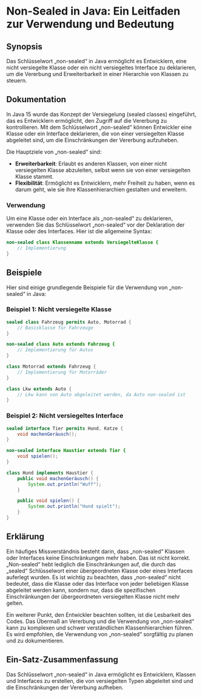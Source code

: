<!--
Meta Description: # Non-Sealed in Java: Ein Leitfaden zur Verwendung und Bedeutung ## Synopsis Das Schlüsselwort „non-sealed“ in Java ermöglicht es Entwicklern, eine ni...
Meta Keywords: sealed, non, die, klasse, von
-->

# Non-Sealed in Java: Ein Leitfaden zur Verwendung und Bedeutung

## Synopsis
Das Schlüsselwort „non-sealed“ in Java ermöglicht es Entwicklern, eine nicht versiegelte Klasse oder ein nicht versiegeltes Interface zu deklarieren, um die Vererbung und Erweiterbarkeit in einer Hierarchie von Klassen zu steuern.

## Dokumentation
In Java 15 wurde das Konzept der Versiegelung (sealed classes) eingeführt, das es Entwicklern ermöglicht, den Zugriff auf die Vererbung zu kontrollieren. Mit dem Schlüsselwort „non-sealed“ können Entwickler eine Klasse oder ein Interface deklarieren, die von einer versiegelten Klasse abgeleitet sind, um die Einschränkungen der Vererbung aufzuheben.

Die Hauptziele von „non-sealed“ sind:
- **Erweiterbarkeit**: Erlaubt es anderen Klassen, von einer nicht versiegelten Klasse abzuleiten, selbst wenn sie von einer versiegelten Klasse stammt.
- **Flexibilität**: Ermöglicht es Entwicklern, mehr Freiheit zu haben, wenn es darum geht, wie sie ihre Klassenhierarchien gestalten und erweitern.

### Verwendung
Um eine Klasse oder ein Interface als „non-sealed“ zu deklarieren, verwenden Sie das Schlüsselwort „non-sealed“ vor der Deklaration der Klasse oder des Interfaces. Hier ist die allgemeine Syntax:

```java
non-sealed class Klassenname extends VersiegelteKlasse {
    // Implementierung
}
```

## Beispiele
Hier sind einige grundlegende Beispiele für die Verwendung von „non-sealed“ in Java:

### Beispiel 1: Nicht versiegelte Klasse
```java
sealed class Fahrzeug permits Auto, Motorrad {
    // Basisklasse für Fahrzeuge
}

non-sealed class Auto extends Fahrzeug {
    // Implementierung für Autos
}

class Motorrad extends Fahrzeug {
    // Implementierung für Motorräder
}

class Lkw extends Auto {
    // Lkw kann von Auto abgeleitet werden, da Auto non-sealed ist
}
```

### Beispiel 2: Nicht versiegeltes Interface
```java
sealed interface Tier permits Hund, Katze {
    void machenGeräusch();
}

non-sealed interface Haustier extends Tier {
    void spielen();
}

class Hund implements Haustier {
    public void machenGeräusch() {
        System.out.println("Wuff");
    }

    public void spielen() {
        System.out.println("Hund spielt");
    }
}
```

## Erklärung
Ein häufiges Missverständnis besteht darin, dass „non-sealed“ Klassen oder Interfaces keine Einschränkungen mehr haben. Das ist nicht korrekt. „Non-sealed“ hebt lediglich die Einschränkungen auf, die durch das „sealed“ Schlüsselwort einer übergeordneten Klasse oder eines Interfaces auferlegt wurden. Es ist wichtig zu beachten, dass „non-sealed“ nicht bedeutet, dass die Klasse oder das Interface von jeder beliebigen Klasse abgeleitet werden kann, sondern nur, dass die spezifischen Einschränkungen der übergeordneten versiegelten Klasse nicht mehr gelten.

Ein weiterer Punkt, den Entwickler beachten sollten, ist die Lesbarkeit des Codes. Das Übermaß an Vererbung und die Verwendung von „non-sealed“ kann zu komplexen und schwer verständlichen Klassenhierarchien führen. Es wird empfohlen, die Verwendung von „non-sealed“ sorgfältig zu planen und zu dokumentieren.

## Ein-Satz-Zusammenfassung
Das Schlüsselwort „non-sealed“ in Java ermöglicht es Entwicklern, Klassen und Interfaces zu erstellen, die von versiegelten Typen abgeleitet sind und die Einschränkungen der Vererbung aufheben.